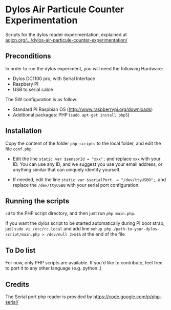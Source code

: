 Dylos Air Particule Counter Experimentation
=====

Scripts for the dylos reader experimentation, explained at 
<a href='http://aqicn.org/faq/2013-09-08/dylos-air-particule-counter-experimentation-part-1/'>
aqicn.org/.../dylos-air-particule-counter-experimentation/</a>

Preconditions
----

In order to run the dylos experiment, you will need the following Hardware:

- Dylos DC1100 pro, with Serial Interface
- Raspbery PI
- USB to serial cable

The SW configuration is as follow:

- Standard PI Raspbian OS (http://www.raspberrypi.org/downloads)
- Additional packages: PHP (```sudo apt-get install php5```)

Installation
----

Copy the content of the folder ```php-scripts``` to the local folder, and edit the file ```conf.php```:

- Edit the line ```static var $sensorId = "xxx";``` and replace ```xxx``` with your ID. You can use any ID, and we suggest you use your email address, or anything similar that can uniquely identify yourself. 

- If needed, edit the line ```static var $serialPort  = "/dev/ttyUSB0";```, and replace the ```/dev/ttyUSB0``` with your serial port configuration.


Running the scripts
----

``cd`` to the PHP script directory, and then just run ```php main.php```.

If you want the dylos script to be started automatically during PI boot strap, just ```sudo vi /etc/rc.local``` and add line ```nohup php /path-to-your-dylos-script/main.php > /dev/null 2>&1&``` at the end of the file


To Do list
----

For now, only PHP scripts are available. If you'd like to contribute, feel free to port it to any other language (e.g. python..) 



Credits
---

The Serial port php reader is provided by https://code.google.com/p/php-serial/

